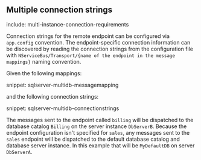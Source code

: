 ## Multiple connection strings

include: multi-instance-connection-requirements

Connection strings for the remote endpoint can be configured via `app.config` convention. The endpoint-specific connection information can be discovered by reading the connection strings from the configuration file with `NServiceBus/Transport/{name of the endpoint in the message mappings}` naming convention.

Given the following mappings:

snippet: sqlserver-multidb-messagemapping

and the following connection strings:

snippet: sqlserver-multidb-connectionstrings

The messages sent to the endpoint called `billing` will be dispatched to the database catalog `Billing` on the server instance `DbServerB`. Because the endpoint configuration isn't specified for `sales`, any messages sent to the `sales` endpoint will be dispatched to the default database catalog and database server instance. In this example that will be `MyDefaultDB` on server `DbServerA`.